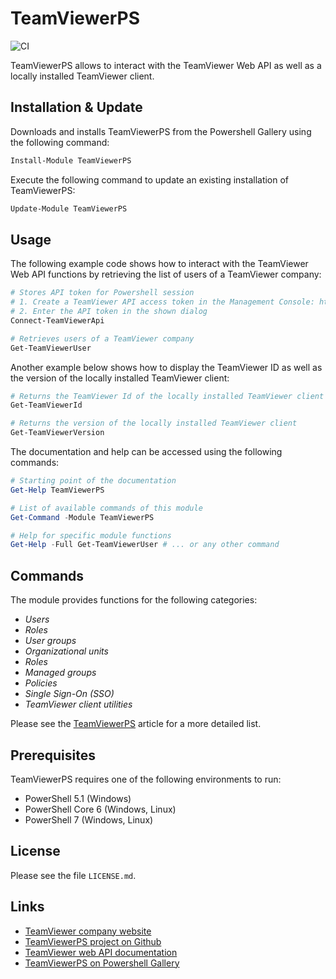# TeamViewerPS

![CI](https://github.com/teamviewer/TeamViewerPS/workflows/CI/badge.svg)

TeamViewerPS allows to interact with the TeamViewer Web API as well as a locally installed TeamViewer client.

## Installation & Update

Downloads and installs TeamViewerPS from the Powershell Gallery using the following command:

```powershell
Install-Module TeamViewerPS
```

Execute the following command to update an existing installation of TeamViewerPS:

```powershell
Update-Module TeamViewerPS
```

## Usage

The following example code shows how to interact with the TeamViewer Web API functions by retrieving the list of users of a TeamViewer company:

```powershell
# Stores API token for Powershell session
# 1. Create a TeamViewer API access token in the Management Console: https://login.teamviewer.com
# 2. Enter the API token in the shown dialog
Connect-TeamViewerApi

# Retrieves users of a TeamViewer company
Get-TeamViewerUser
```

Another example below shows how to display the TeamViewer ID as well as the version of the locally installed TeamViewer client:

```powershell
# Returns the TeamViewer Id of the locally installed TeamViewer client
Get-TeamViewerId

# Returns the version of the locally installed TeamViewer client
Get-TeamViewerVersion
```

The documentation and help can be accessed using the following commands:

```powershell
# Starting point of the documentation
Get-Help TeamViewerPS

# List of available commands of this module
Get-Command -Module TeamViewerPS

# Help for specific module functions
Get-Help -Full Get-TeamViewerUser # ... or any other command
```

## Commands

The module provides functions for the following categories:

- _Users_
- _Roles_
- _User groups_
- _Organizational units_
- _Roles_
- _Managed groups_
- _Policies_
- _Single Sign-On (SSO)_
- _TeamViewer client utilities_

Please see the [TeamViewerPS](Docs/TeamViewerPS.md) article for a more detailed list.

## Prerequisites

TeamViewerPS requires one of the following environments to run:

- PowerShell 5.1 (Windows) 
- PowerShell Core 6 (Windows, Linux)
- PowerShell 7 (Windows, Linux)

## License

Please see the file `LICENSE.md`.

## Links

- [TeamViewer company website](https://www.teamviewer.com/)
- [TeamViewerPS project on Github](https://github.com/TeamViewer/TeamViewerPS)
- [TeamViewer web API documentation](https://webapi.teamviewer.com/api/v1/docs/index)
- [TeamViewerPS on Powershell Gallery](https://www.powershellgallery.com/packages/TeamViewerPS)
